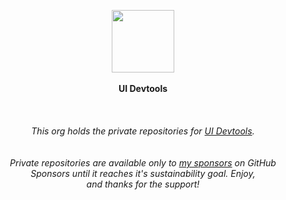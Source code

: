 <p align="center">
  <img src="https://avatars2.githubusercontent.com/u/71650913?s=200&v=4" height="100px"/>
  <br><br>
  <b>UI Devtools</b>
  <br><br/><br><br/>
  <i>This org holds the private repositories for <a href="https://ui-devtools.com">UI Devtools</a>.</i>
  <br><br/><br>
  <i>Private repositories are available only to <a href="https://github.com/sponsors/siddharthkp">my sponsors<a/> on GitHub <br/> Sponsors until it reaches it's sustainability goal. Enjoy, <br/> and thanks for the support!</i>
</p>

&nbsp;
&nbsp;
